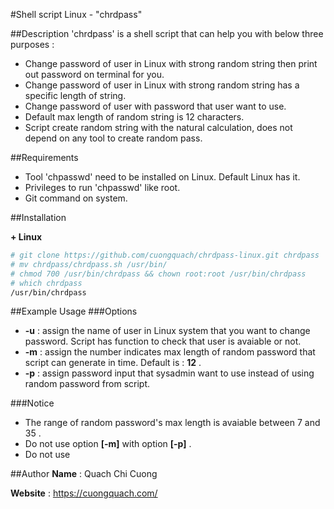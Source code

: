 #Shell script Linux - "chrdpass"

##Description
'chrdpass' is a shell script that can help you with below three purposes :

- Change password of user in Linux with strong random string then print out password on terminal for you.
- Change password of user in Linux with strong random string has a specific length of string.
- Change password of user with password that user want to use.
- Default max length of random string is 12 characters.
- Script create random string with the natural calculation, does not depend on any tool to create random pass.


##Requirements

- Tool 'chpasswd' need to be installed on Linux. Default Linux has it.
- Privileges to run 'chpasswd' like root.
- Git command on system.

##Installation

**+ Linux**

```sh
# git clone https://github.com/cuongquach/chrdpass-linux.git chrdpass
# mv chrdpass/chrdpass.sh /usr/bin/
# chmod 700 /usr/bin/chrdpass && chown root:root /usr/bin/chrdpass
# which chrdpass
/usr/bin/chrdpass
```

##Example Usage
###Options

- **-u** : assign the name of user in Linux system that you want to change password. Script has function to check that user is avaiable or not.
- **-m** : assign the number indicates max length of random password that script can generate in time. Default is : **12** .
- **-p** : assign password input that sysadmin want to use instead of using random password from script.

###Notice
- The range of random password's max length is avaiable between 7 and 35 .
- Do not use option **[-m]** with option **[-p]** .
- Do not use 

##Author
**Name** : Quach Chi Cuong

**Website** : https://cuongquach.com/

